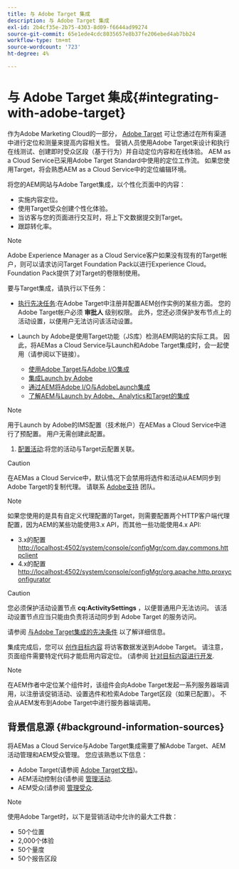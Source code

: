 ```yaml
---
title: 与 Adobe Target 集成
description: 与 Adobe Target 集成
exl-id: 2b4cf35e-2b75-4303-8d09-f6644ad99274
source-git-commit: 65e1ede4cdc8035657e8b37fe206ebed4ab7bb24
workflow-type: tm+mt
source-wordcount: '723'
ht-degree: 4%

---
```


# 与 Adobe Target 集成{#integrating-with-adobe-target}

作为Adobe Marketing Cloud的一部分， [Adobe Target](http://www.adobe.com/solutions/testing-targeting/testandtarget.html) 可让您通过在所有渠道中进行定位和测量来提高内容相关性。 营销人员使用Adobe Target来设计和执行在线测试、创建即时受众区段（基于行为）并自动定位内容和在线体验。 AEM as a Cloud Service已采用Adobe Target Standard中使用的定位工作流。 如果您使用Target，将会熟悉AEM as a Cloud Service中的定位编辑环境。

将您的AEM网站与Adobe Target集成，以个性化页面中的内容：

* 实施内容定位。
* 使用Target受众创建个性化体验。
* 当访客与您的页面进行交互时，将上下文数据提交到Target。
* 跟踪转化率。

>[!NOTE]
>
>Adobe Experience Manager as a Cloud Service客户如果没有现有的Target帐户，则可以请求访问Target Foundation Pack以进行Experience Cloud。  Foundation Pack提供了对Target的卷限制使用。


要与Target集成，请执行以下任务：

* [执行先决任务](https://experienceleague.adobe.com/docs/experience-manager-65/administering/integration/target-requirements.html):在Adobe Target中注册并配置AEM创作实例的某些方面。 您的Adobe Target帐户必须 **审批人** 级别权限。 此外，您还必须保护发布节点上的活动设置，以便用户无法访问该活动设置。

* Launch by Adobe是使用Target功能（JS库）检测AEM网站的实际工具。 因此，将AEMas a Cloud Service与Launch和Adobe Target集成时，会一起使用（请参阅以下链接）。

   * [使用Adobe Target与Adobe I/O集成](https://experienceleague.adobe.com/docs/experience-manager-65/administering/integration/integration-ims-adobe-io.html)
   * [集成Launch by Adobe](https://experienceleague.adobe.com/docs/experience-manager-learn/sites/integrations/adobe-launch-integration-tutorial-understand.html)
   * [通过AEM将Adobe I/O与AdobeLaunch集成](https://helpx.adobe.com/experience-manager/using/aem_launch_adobeio_integration.html)
   * [了解AEM与Launch by Adobe、Analytics和Target的集成](https://helpx.adobe.com/experience-manager/kt/integration/using/aem-launch-integration-tutorial-understand.html)

>[!NOTE]
>
>用于Launch by Adobe的IMS配置（技术帐户）在AEMas a Cloud Service中进行了预配置。 用户无需创建此配置。

1. [配置活动](https://experienceleague.adobe.com/docs/experience-manager-65/authoring/personalization/activitylib.html):将您的活动与Target云配置关联。

>[!CAUTION]
>
>在AEMas a Cloud Service中，默认情况下会禁用将选件和活动从AEM同步到Adobe Target的复制代理。 请联系 [Adobe支持](https://helpx.adobe.com/contact/enterprise-support.ec.html#experience-manager) 团队。

>[!NOTE]
>
>如果您使用的是具有自定义代理配置的Target，则需要配置两个HTTP客户端代理配置，因为AEM的某些功能使用3.x API，而其他一些功能使用4.x API:
>
>* 3.x的配置 [http://localhost:4502/system/console/configMgr/com.day.commons.httpclient](http://localhost:4502/system/console/configMgr/com.day.commons.httpclient)
>* 4.x的配置 [http://localhost:4502/system/console/configMgr/org.apache.http.proxyconfigurator](http://localhost:4502/system/console/configMgr/org.apache.http.proxyconfigurator)
>


>[!CAUTION]
>
>您必须保护活动设置节点 **cq:ActivitySettings** ，以便普通用户无法访问。 该活动设置节点应当只能由负责将活动同步到 Adobe Target 的服务访问。
>
>请参阅 [与Adobe Target集成的先决条件](https://experienceleague.adobe.com/docs/experience-manager-65/administering/integration/target-requirements.html#securing-the-activity-settings-node) 以了解详细信息。

集成完成后，您可以 [创作目标内容](https://experienceleague.adobe.com/docs/experience-manager-65/authoring/personalization/content-targeting-touch.html) 将访客数据发送到Adobe Target。 请注意，页面组件需要特定代码才能启用内容定位。 (请参阅 [针对目标内容进行开发](https://experienceleague.adobe.com/docs/experience-manager-65/developing/personlization/target.html).

>[!NOTE]
>
>在AEM作者中定位某个组件时，该组件会向Adobe Target发起一系列服务器端调用，以注册该促销活动、设置选件和检索Adobe Target区段（如果已配置）。 不会从AEM发布到Adobe Target中进行服务器端调用。

## 背景信息源 {#background-information-sources}

将AEMas a Cloud Service与Adobe Target集成需要了解Adobe Target、AEM活动管理和AEM受众管理。 您应该熟悉以下信息：

* Adobe Target(请参阅 [Adobe Target文档](https://experienceleague.adobe.com/docs/target/using/target-home.html))。
* AEM活动控制台(请参阅 [管理活动](https://experienceleague.adobe.com/docs/experience-manager-65/authoring/personalization/activitylib.html).
* AEM受众(请参阅 [管理受众](https://experienceleague.adobe.com/docs/experience-manager-65/authoring/personalization/managing-audiences.html).

>[!NOTE]
>
>使用Adobe Target时，以下是营销活动中允许的最大工件数：
>
>* 50个位置
>* 2,000个体验
>* 50个量度
>* 50个报告区段

